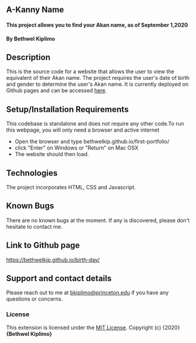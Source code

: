 ## A-Kanny Name
#### This project allows you to find your Akan name,  as of September 1,2020
#### By **Bethwel Kiplimo**
## Description
This is the source code for a website that allows the user to view the equivalent of their Akan name. The project requires the user's date of birth and gender to determine the user's Akan name. It is currently deployed on Github pages and can be accessed [here](https://bethwelkip.github.io/birth-day/).
## Setup/Installation Requirements
This codebase is standalone and does not require any other code.To run this webpage, you will only need a browser and active internet
* Open the browser and type bethwelkip.github.io/first-portfolio/
* click "Enter" on Windows or "Return" on Mac OSX
* The website should then load.
## Technologies
The project incorporates HTML, CSS and Javascript.
## Known Bugs
There are no known bugs at the moment. If any is discovered, please don't hesitate to contact me.
## Link to Github page
https://bethwelkip.github.io/birth-day/
## Support and contact details
Please reach out to me at bkiplimo@princeton.edu if you have any questions
or concerns.
### License
This extension is licensed under the [MIT License](https://choosealicense.com/licenses/mit/).
Copyright (c) {2020} **{Bethwel Kiplimo}**
